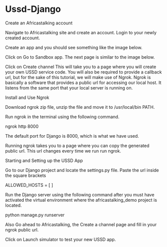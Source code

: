 # Ussd-Django

Create an Africastalking account

Navigate to Africastalking site and create an account. Login to your newly created account.

Create an app and you should see something like the image below.



Click on Go to Sandbox app. The next page is similar to the image below.


Click on Create channel This will take you to a page where you will create your own USSD service code. You will also be required to provide a callback url, but for the sake of this tutorial, we will make use of Ngrok. Ngrok is basically a software that provides a public url for accessing our local host. It listens from the same port that your local server is running on.


Install and Use Ngrok

Download ngrok zip file, unzip the file and move it to /usr/local/bin PATH.

Run ngrok in the terminal using the following command.

ngrok http 8000

The default port for Django is 8000, which is what we have used.

Running ngrok takes you to a page where you can copy the generated public url. This url changes every time we run run ngrok.

Starting and Setting up the USSD App

Go to our Django project and locate the settings.py file. Paste the url inside the square brackets


ALLOWED_HOSTS = [ ]

Run the Django server using the following command after you must have activated the virtual environment where the africastalking_demo project is located.

python manage.py runserver

Also Go ahead to Africastalking, the Create a channel page and fill in your ngrok public url.

Click on Launch simulator to test your new USSD app.